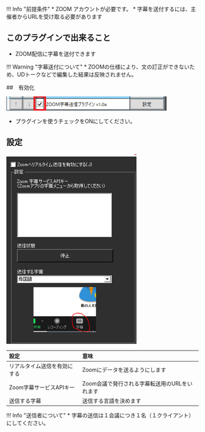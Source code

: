 !!! Info "前提条件"
    * ZOOM アカウントが必要です。
    * 字幕を送付するには、主催者からURLを受け取る必要があります

## このプラグインで出来ること

* ZOOM配信に字幕を送付できます

!!! Warning "字幕送付について"
    * ZOOMの仕様により、文の訂正ができないため、UDトークなどで編集した結果は反映されません。

##　有効化

![twitch](images/plugin_zoom_p1.png)

* プラグインを使うチェックをONにしてください。

## 設定

![twitch](images/plugin_zoom_p2.png)

|設定|意味|
|:--|:---|
|リアルタイム送信を有効にする|Zoomにデータを送るようにします|
|Zoom字幕サービスAPIキー|Zoom会議で発行される字幕転送用のURLをいれます|
|送信する字幕|送信する言語を決めます|

!!! Info "送信者について"
    * 字幕の送信は１会議につき１名（１クライアント）にしてください。
